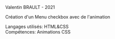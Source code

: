 Valentin BRAULT - 2021  

Création d'un Menu checkbox avec de l'animation  

Langages utilisés: HTML&CSS  
Compétences: Animations CSS  
